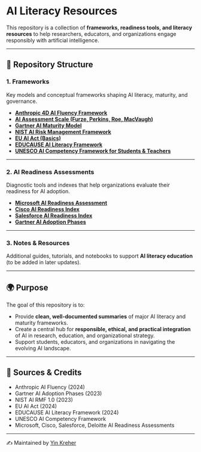 # AI Literacy Resources  

This repository is a collection of **frameworks, readiness tools, and literacy resources** to help researchers, educators, and organizations engage responsibly with artificial intelligence.  

---

## 📂 Repository Structure  

### 1. Frameworks  
Key models and conceptual frameworks shaping AI literacy, maturity, and governance.  

- **[Anthropic 4D AI Fluency Framework](frameworks/anthropic_4d_fluency_framework.md)**  
- **[AI Assessment Scale (Furze, Perkins, Roe, MacVaugh)](frameworks/ai_assessment_scale.md)**  
- **[Gartner AI Maturity Model](frameworks/ai_readiness/gartner_ai_maturity_model.md)**  
- **[NIST AI Risk Management Framework](frameworks/nist_ai_risk_management_framework.md)**  
- **[EU AI Act (Basics)](frameworks/eu_ai_act_basics.md)**  
- **[EDUCAUSE AI Literacy Framework](frameworks/educause_ai_literacy_framework.md)**  
- **[UNESCO AI Competency Framework for Students & Teachers](frameworks/unesco_ai_competency_framework.md)**  

---

### 2. AI Readiness Assessments  
Diagnostic tools and indexes that help organizations evaluate their readiness for AI adoption.  

- **[Microsoft AI Readiness Assessment](frameworks/ai_readiness/microsoft_ai_readiness.md)**  
- **[Cisco AI Readiness Index](frameworks/ai_readiness/cisco_ai_readiness.md)**  
- **[Salesforce AI Readiness Index](frameworks/ai_readiness/salesforce_ai_readiness.md)**  
- **[Gartner AI Adoption Phases](frameworks/ai_readiness/gartner_ai_adoption_phases.md)**  

---

### 3. Notes & Resources  
Additional guides, tutorials, and notebooks to support **AI literacy education** (to be added in later updates).  

---

## 🌍 Purpose  

The goal of this repository is to:  

- Provide **clean, well-documented summaries** of major AI literacy and maturity frameworks.  
- Create a central hub for **responsible, ethical, and practical integration** of AI in research, education, and organizational strategy.  
- Support students, educators, and organizations in navigating the evolving AI landscape.  

---

## 📖 Sources & Credits  

- Anthropic AI Fluency (2024)  
- Gartner AI Adoption Phases (2023)  
- NIST AI RMF 1.0 (2023)  
- EU AI Act (2024)  
- EDUCAUSE AI Literacy Framework (2024)  
- UNESCO AI Competency Framework  
- Microsoft, Cisco, Salesforce, Deloitte AI Readiness Assessments  

---

✍️ Maintained by [Yin Kreher](https://github.com/)  
